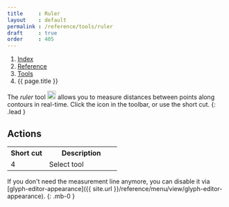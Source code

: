```yaml
---
title     : Ruler
layout    : default
permalink : /reference/tools/ruler
draft     : true
order     : 405
---
```


<nav aria-label="breadcrumb">
  <ol class="breadcrumb small">
    <li class="breadcrumb-item"><a href="{{ site.url }}">Index</a></li>
    <li class="breadcrumb-item"><a href="../../../reference">Reference</a></li>
    <li class="breadcrumb-item"><a href="../tools/">Tools</a></li>
    <li class="breadcrumb-item active" aria-current="page">{{ page.title }}</li>
  </ol>
</nav>

The *ruler* tool <img height="20" src="{{ site.url }}/images/icons/ruler.svg"> allows you to measure distances between points along contours in real-time.
Click the icon in the toolbar, or use the short cut.
{: .lead }


Actions
-------

<table class='table table-hover'>
<tr>
<th width='35%'>Short cut</th>
<th width='65%'>Description</th>
</tr>
<tr>
<td>4</td>
<td>Select tool</td>
</tr>
</table>

<div class="alert alert-warning" role="alert" markdown='1'>
<i class="bi bi-exclamation-circle me-1"></i> If you don't need the measurement line anymore, you can disable it via [glyph-editor-appearance]({{ site.url }}/reference/menu/view/glyph-editor-appearance).
{: .mb-0 }
</div>

